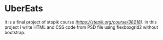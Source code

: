 # UberEats
It is a final project of stepik course <em>(https://stepik.org/course/38218)</em>. In this project I write HTML and CSS code from PSD file using flexboxgrid2 without bootstrap.
